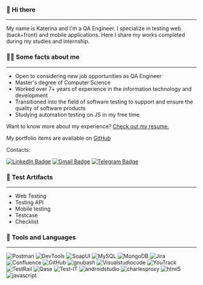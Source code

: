 ### 👋 Hi there 
---
My name is Katerina and I'm a QA Engineer. I specialize in testing web (back+front) and mobile applications. Here I share my works completed during my studies and internship.

### 👨‍💻 Some facts about me
---
- Open to considering new job opportunities as QA Engineer
- Master's degree of Computer Science
- Worked over 7+ years of experience in the information technology and development 
- Transitioned into the field of software testing to support and ensure the quality of software products
- Studying automation testing on JS in my free time

Want to know more about my experience? [Check out my resume.](https://github.com/EkaterinaSoldatova/Resume.git) 

My portfolio items are available on [GitHub](https://github.com/EkaterinaSoldatova#-test-artifacts)

Contacts: 

[![LinkedIn Badge](https://img.shields.io/badge/LinkedIn-Profile-informational?style=flat&logo=linkedin&logoColor=white&color=0D76A8)](https://www.linkedin.com/in/katerina-soldatova/)
[![Gmail Badge](https://img.shields.io/badge/Gmail-EMail-informational?style=flat&logo=gmail&logoColor=white&color=ea4335)](mailto:kathrinsoldatova@gmail.com) 
[![Telegram Badge](https://img.shields.io/badge/Telegram-Message-informational?style=flat&logo=telegram&logoColor=white&color=34a9e5)](https://t.me/katesoldatova) 

### 📁 Test Artifacts
---
- Web Testing
- Testing API
- Mobile testing
- Testcase
- Checklist 

### 💼 Tools and Languages
---
![Postman](https://img.shields.io/badge/-Postman-090909?style=for-the-badge&logo=postman&logoColor=white&color=f48024)
![DevTools](https://img.shields.io/badge/Tools-DevTools-090909?style=for-the-badge&logo=googlechrome&logoColor=white&color=4AB197)
![SoapUI](https://img.shields.io/badge/Tools-SoapUI-090909?style=for-the-badge&logo=soapui&logoColor=white&color=4AB197)
![MySQL](https://img.shields.io/badge/Code-MySQL-090909?style=for-the-badge&logo=mysql&logoColor=white&color=4AB197)
![MongoDB](https://img.shields.io/badge/Code-MongoDB-090909?style=for-the-badge&logo=mongodb&logoColor=white&color=4AB197)
![Jira](https://img.shields.io/badge/Tools-Jira-090909?style=for-the-badge&logo=jira&logoColor=white&color=4AB197)
![Confluence](https://img.shields.io/badge/Tools-Confluence-090909?style=for-the-badge&logo=Confluence&logoColor=white&color=4AB197)
![GitHub](https://img.shields.io/badge/Tools-GitHub-090909?style=for-the-badge&logo=GitHub&logoColor=white&color=4AB197)
![gnubash](https://img.shields.io/badge/Tools-bash-090909?style=for-the-badge&logo=gnubash&logoColor=white&color=4AB197)
![Visualstudiocode](https://img.shields.io/badge/Tools-VSCode-090909?style=for-the-badge&logo=visualstudiocode&logoColor=white&color=4AB197)
![YouTrack](https://img.shields.io/badge/Tools-Youtrack-090909?style=for-the-badge&logo=jetbrains&logoColor=white&color=4AB197)
![TestRail](https://img.shields.io/badge/Tools-TestRail-090909?style=for-the-badge&logo=testrail&logoColor=white&color=4AB197)
![Qase](https://img.shields.io/badge/Tools-Qase-090909?style=for-the-badge&logo=qase&logoColor=white&color=4AB197)
![Test-IT](https://img.shields.io/badge/Tools-TestIT-090909?style=for-the-badge&logo=testit&logoColor=white&color=4AB197)
![androidstudio](https://img.shields.io/badge/Tools-androidstudio-090909?style=for-the-badge&logo=androidstudio&logoColor=white&color=4AB197)
![charlesproxy](https://img.shields.io/badge/Tools-charlesproxy-090909?style=for-the-badge&logo=charlesproxy&logoColor=white&color=4AB197)
![html5](https://img.shields.io/badge/Code-html-090909?style=for-the-badge&logo=html5&logoColor=white&color=4AB197)
![javascript](https://img.shields.io/badge/Code-javascript-090909?style=for-the-badge&logo=javascript&logoColor=white&color=4AB197)






